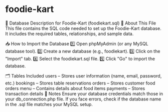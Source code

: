 # foodie-kart


📌 Database Description for Foodie-Kart (foodiekart.sql)
📄 About This File
This file contains the SQL code needed to set up the Foodie-Kart database. It includes the required tables, relationships, and sample data.

📥 How to Import the Database
1️⃣ Open phpMyAdmin (or any MySQL database tool).
2️⃣ Create a new database (e.g., foodiekart).
3️⃣ Click on the "Import" tab.
4️⃣ Select the foodiekart.sql file.
5️⃣ Click "Go" to import the database.

🗂️ Tables Included
users – Stores user information (name, email, password, etc.)
bookings – Stores table reservations
orders – Stores customer food orders
menu – Contains details about food items
payments – Stores transaction details
📌 Notes
Ensure your database credentials match those in your db_connection.php file.
If you face errors, check if the database name in the .sql file matches your MySQL setup.
